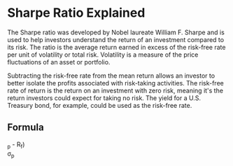 # Sharpe Ratio Explained

The Sharpe ratio was developed by Nobel laureate William F. Sharpe and is used to help investors understand the return of an investment compared to its risk. The ratio is the average return earned in excess of the risk-free rate per unit of volatility or total risk. Volatility is a measure of the price fluctuations of an asset or portfolio.

Subtracting the risk-free rate from the mean return allows an investor to better isolate the profits associated with risk-taking activities. The risk-free rate of return is the return on an investment with zero risk, meaning it's the return investors could expect for taking no risk. The yield for a U.S. Treasury bond, for example, could be used as the risk-free rate.

## Formula

<math>
Sharpe Ratio = (R<sub>p</sub> - R<sub>f</sub>) <div> &sigma;<sub>p</sub>
</math>
